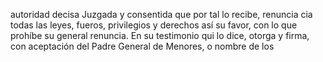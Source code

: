 autoridad decisa Juzgada y consentida que por tal lo recibe, renuncia cia todas las leyes, fueros, privilegios y derechos así su favor, con lo que prohíbe su general renuncia. En su testimonio qui lo dice, otorga y firma, con aceptación del Padre General de Menores, o nombre de los